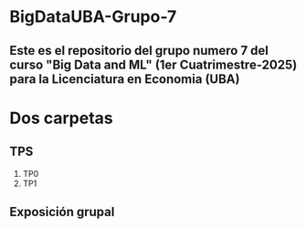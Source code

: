 # BigDataUBA-Grupo-7
## Este es el repositorio del grupo numero 7 del curso "Big Data and ML" (1er Cuatrimestre-2025) para la Licenciatura en Economia (UBA)
# Dos carpetas
## TPS ##
 1) TP0
 2) TP1
 ## Exposición grupal ##
